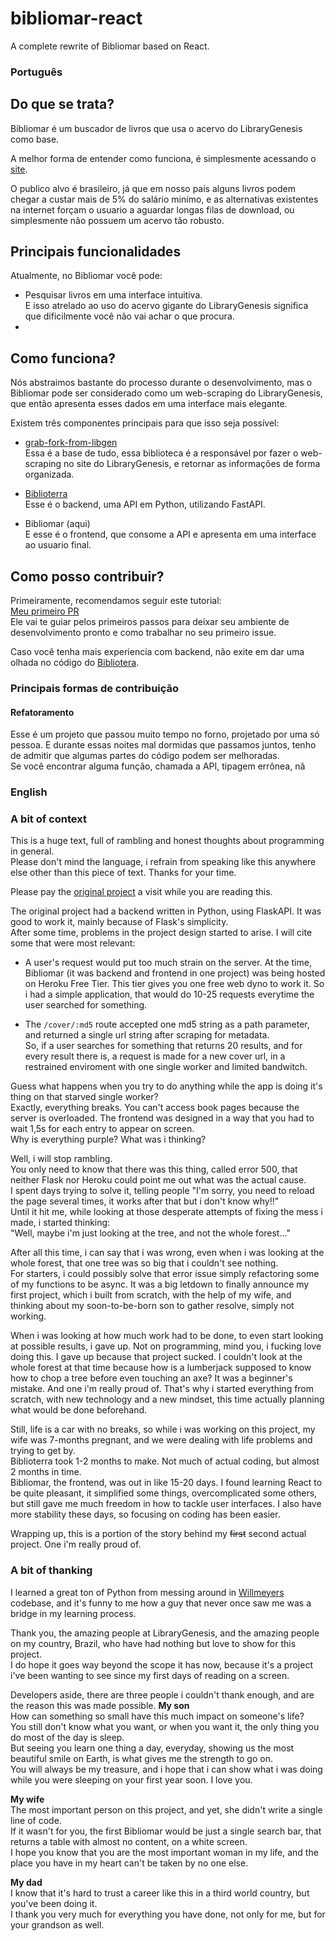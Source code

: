 # bibliomar-react
A complete rewrite of Bibliomar based on React.

### Português
## Do que se trata?
Bibliomar é um buscador de livros que usa o acervo do LibraryGenesis como base.  

A melhor forma de entender como funciona, é simplesmente acessando o [site](https://bibliomar.site).  

O publico alvo é brasileiro, já que em nosso país alguns livros podem chegar a custar mais de 5% do salário minímo, e as alternativas
existentes na internet forçam o usuario a aguardar longas filas de download, ou simplesmente não possuem um acervo tão robusto.

## Principais funcionalidades
Atualmente, no Bibliomar você pode:  
- Pesquisar livros em uma interface intuitiva.  
E isso atrelado ao uso do acervo gigante do LibraryGenesis significa que dificilmente você não vai achar o que procura.
- 

## Como funciona?
Nós abstraimos bastante do processo durante o desenvolvimento, mas o Bibliomar pode ser considerado como um web-scraping do LibraryGenesis, que então apresenta esses dados em uma interface mais elegante.

Existem três componentes principais para que isso seja possível:
- [grab-fork-from-libgen](https://github.com/Lamarcke/grab-fork-from-libgen)  
Essa é a base de tudo, essa biblioteca é a responsável por fazer o web-scraping no site do LibraryGenesis, e retornar as informações de forma organizada.  


- [Biblioterra](https://github.com/Lamarcke/Biblioterra)  
Esse é o backend, uma API em Python, utilizando FastAPI.  


- Bibliomar (aqui)  
E esse é o frontend, que consome a API e apresenta em uma interface ao usuario final.  


## Como posso contribuir?

Primeiramente, recomendamos seguir este tutorial:  
[Meu primeiro PR](https://github.com/Lamarcke/bibliomar-react/blob/main/IMNEW.md)  
Ele vai te guiar pelos primeiros passos para deixar seu ambiente de desenvolvimento pronto e como trabalhar no seu primeiro issue.

Caso você tenha mais experiencia com backend, não exite em dar uma olhada no código do [Bibliotera](https://github.com/Lamarcke/Biblioterra).

### Principais formas de contribuição
#### Refatoramento
Esse é um projeto que passou muito tempo no forno, projetado por uma só pessoa. E durante essas noites mal dormidas que passamos juntos, tenho de admitir que algumas partes do código podem ser melhoradas.  
Se você encontrar alguma função, chamada a API, tipagem errônea, nã

### English

### A bit of context
This is a huge text, full of rambling and honest thoughts about programming in general.  
Please don't mind the language, i refrain from speaking like this anywhere else other than this piece of text. Thanks for your time.

Please pay the [original project](http://bibliomar.herokuapp.com/) a visit while you are reading this.

The original project had a backend written in Python, using FlaskAPI. It was good to work it, mainly because of Flask's simplicity.  
After some time, problems in the project design started to arise. I will cite some that were most relevant:
- A user's request would put too much strain on the server.
  At the time, Bibliomar (it was backend and frontend in one project) was being hosted on Heroku Free Tier. This tier gives you one
  free web dyno to work it. So i had a simple application, that would do 10-25 requests everytime the user searched for something.

- The `/cover/:md5` route accepted one md5 string as a path parameter, and returned a single url string after scraping for metadata.  
  So, if a user searches for something that returns 20 results, and for every result there is, a request is made for a new cover url, in a restrained enviroment with one single worker
  and limited bandwitch.


Guess what happens when you try to do anything while the app is doing it's thing on that starved single worker?  
Exactly, everything breaks. You can't access book pages because the server is overloaded. The frontend was designed in a way that you had to wait 1,5s for each entry to appear on screen.  
Why is everything purple? What was i thinking?

Well, i will stop rambling.  
You only need to know that there was this thing, called error 500, that neither Flask nor Heroku could point me out what was the actual cause.  
I spent days trying to solve it, telling people "I'm sorry, you need to reload the page several times, it works after that but i don't know why!!"  
Until it hit me, while looking at those desperate attempts of fixing the mess i made, i started thinking:  
"Well, maybe i'm just looking at the tree, and not the whole forest..."

After all this time, i can say that i was wrong, even when i was looking at the whole forest, that one tree was so big that i couldn't see nothing.  
For starters, i could possibly solve that error issue simply refactoring some of my functions to be async.
It was a big letdown to finally announce my first project, which i built from scratch, with the help of my wife, and thinking about my soon-to-be-born son to gather resolve, simply not working.

When i was looking at how much work had to be done, to even start looking at possible results, i gave up.
Not on programming, mind you, i fucking love doing this.
I gave up because that project sucked. I couldn't look at the whole forest at that time because how is a lumberjack supposed to know how to chop a tree before even touching an axe?
It was a beginner's mistake. And one i'm really proud of.
That's why i started everything from scratch, with new technology and a new mindset, this time actually planning what would be done beforehand.

Still, life is a car with no breaks, so while i was working on this project, my wife was 7-months pregnant, and we were dealing
with life problems and trying to get by.  
Biblioterra took 1-2 months to make. Not much of actual coding, but almost 2 months in time.  
Bibliomar, the frontend, was out in like 15-20 days. I found learning React to be quite pleasant,
it simplified some things, overcomplicated some others, but still gave me much freedom in how to tackle user interfaces.
I also have more stability these days, so focusing on coding has been easier.

Wrapping up, this is a portion of the story behind my ~~first~~ second actual project. One i'm really proud of.

### A bit of thanking
I learned a great ton of Python from messing around in [Willmeyers](https://github.com/willmeyers) codebase, and it's funny to me how a guy that never once saw me was a bridge in my learning process.

Thank you, the amazing people at LibraryGenesis, and the amazing people on my country, Brazil, who have had nothing but love to show for this project.  
I do hope it goes way beyond the scope it has now, because it's a project i've been wanting to see since my first days of reading on a screen.


Developers aside, there are three people i couldn't thank enough, and are the reason this was made possible.
**My son**  
How can something so small have this much impact on someone's life?  
You still don't know what you want, or when you want it, the only thing you do most of the day is sleep.  
But seeing you learn one thing a day, everyday, showing us the most beautiful smile on Earth, is what gives me the strength to go on.  
You will always be my treasure, and i hope that i can show what i was doing while you were sleeping on your first year soon. I love you.

**My wife**  
The most important person on this project, and yet, she didn't write a single line of code.  
If it wasn't for you, the first Bibliomar would be just a single search bar, that returns a table with almost no content, on a white screen.  
I hope you know that you are the most important woman in my life, and the place you have in my heart can't be taken by no one else.

**My dad**  
I know that it's hard to trust a career like this in a third world country, but you've been doing it.  
I thank you very much for everything you have done, not only for me, but for your grandson as well.